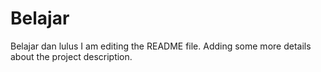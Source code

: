 # Belajar
Belajar dan lulus
I am editing the README file. Adding some more details about the project description.


